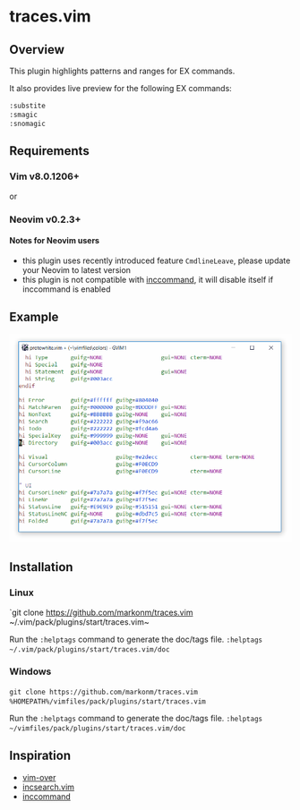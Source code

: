 # traces.vim

## Overview
This plugin highlights patterns and ranges for EX commands.

It also provides live preview for the following EX commands:
```
:substite
:smagic
:snomagic
```

## Requirements
### Vim v8.0.1206+
or
### Neovim v0.2.3+
#### Notes for Neovim users

 - this plugin uses recently introduced feature `CmdlineLeave`, please update your Neovim to latest version
 - this plugin is not compatible with [inccommand](https://neovim.io/doc/user/options.html#'inccommand'),
   it will disable itself if inccommand is enabled

## Example
![example](img/traces_example.gif?raw=true)

## Installation
### Linux
`git clone https://github.com/markonm/traces.vim ~/.vim/pack/plugins/start/traces.vim~

Run the `:helptags` command to generate the doc/tags file.
`:helptags ~/.vim/pack/plugins/start/traces.vim/doc`

### Windows
`git clone https://github.com/markonm/traces.vim %HOMEPATH%/vimfiles/pack/plugins/start/traces.vim`

Run the `:helptags` command to generate the doc/tags file.
`:helptags ~/vimfiles/pack/plugins/start/traces.vim/doc`

## Inspiration
 - [vim-over](https://github.com/osyo-manga/vim-over)
 - [incsearch.vim](https://github.com/haya14busa/incsearch.vim)
 - [inccommand](https://neovim.io/doc/user/options.html#'inccommand')
